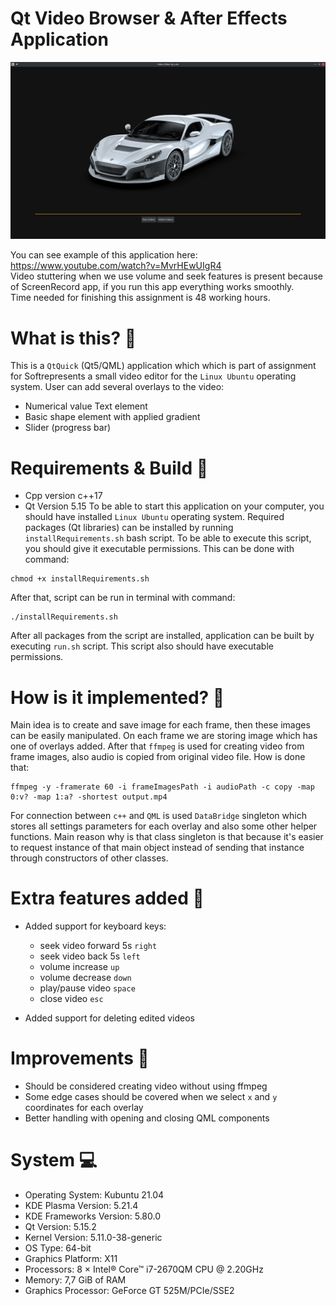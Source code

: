 # Qt Video Browser & After Effects Application

![VideoEditor](rimacVideoEditor.png)

You can see example of this application here: https://www.youtube.com/watch?v=MvrHEwUIgR4
<br>Video stuttering when we use volume and seek features is present because of ScreenRecord app, if you run this app everything works smoothly. 
<br>Time needed for finishing this assignment is 48 working hours.

# What is this? :book:
This is a `QtQuick` (Qt5/QML) application which which is part of assignment for Softrepresents a small video editor for the `Linux Ubuntu` operating system.
User can add several overlays to the video:
- Numerical value Text element 
- Basic shape element with applied gradient
- Slider (progress bar)

# Requirements & Build :wrench: 
- Cpp version c++17
- Qt Version 5.15
To be able to start this application on your computer, you should have installed `Linux Ubuntu` operating system. Required packages (Qt libraries) can be installed by running `installRequirements.sh` bash script. To be able to execute this script, you should give it executable permissions. This can be done with command:
```
chmod +x installRequirements.sh 
```
After that, script can be run in terminal with command: 
```
./installRequirements.sh
```
After all packages from the script are installed, application can be built by executing `run.sh` script. This script also should have executable permissions.

# How is it implemented? :brain:
Main idea is to create and save image for each frame, then these images can be easily manipulated.
On each frame we are storing image which has one of overlays added. After that `ffmpeg` is used for creating video from frame images, also audio is copied from original video file. How is done that:
```
ffmpeg -y -framerate 60 -i frameImagesPath -i audioPath -c copy -map 0:v? -map 1:a? -shortest output.mp4
```
For connection between `c++` and `QML` is used `DataBridge` singleton which stores all settings parameters for each overlay and also some other helper functions. Main reason why is that class singleton is that because it's easier to request instance of that main object instead of sending that instance through constructors of other classes.

# Extra features added :gem: 
- Added support for keyboard keys:
    - seek video forward 5s `right`
    - seek video back 5s `left`
    - volume increase `up`
    - volume decrease `down`
    - play/pause video `space`
    - close video `esc`
    
- Added support for deleting edited videos

# Improvements :rocket:
- Should be considered creating video without using ffmpeg
- Some edge cases should be covered when we select `x` and `y` coordinates for each overlay
- Better handling with opening and closing QML components

# System :computer:
- Operating System: Kubuntu 21.04
- KDE Plasma Version: 5.21.4
- KDE Frameworks Version: 5.80.0
- Qt Version: 5.15.2
- Kernel Version: 5.11.0-38-generic
- OS Type: 64-bit
- Graphics Platform: X11
- Processors: 8 × Intel® Core™ i7-2670QM CPU @ 2.20GHz
- Memory: 7,7 GiB of RAM
- Graphics Processor: GeForce GT 525M/PCIe/SSE2
